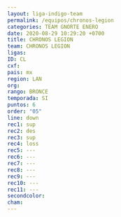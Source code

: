 ```yaml
---
layout: liga-indigo-team
permalink: /equipos/chronos-legion
categories: TEAM GNORTE ENERO
date: 2020-08-29 10:29:20 +0700
title: CHRONOS LEGION
team: CHRONOS LEGION
ligas: 
ID: CL
cxf: 
pais: mx
region: LAN
org: 
rango: BRONCE
temporada: SI
puntos: 6
order: "05"
line: down
rec1: sup
rec2: des
rec3: sup
rec4: loss
rec5: ---
rec6: ---
rec7: ---
rec8: ---
rec9: ---
rec10: ---
rec11: ---
secondcolor: 
cham:
---
```



